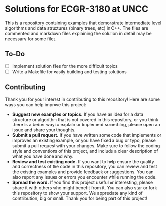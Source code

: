 # Solutions for ECGR-3180 at UNCC

This is a repository containing examples that demonstrate intermediate level algorithms and data structures (binary trees, etc) in C++. The files are commented and markdown files explaining the solution in detail may be necessary for some files. 

## To-Do
- [ ] Implement solution files for the more difficult topics
- [ ] Write a Makefile for easily building and testing solutions

## Contributing
Thank you for your interest in contributing to this repository! Here are some ways you can help improve this project:

- **Suggest new examples or topics.** If you have an idea for a data structure or algorithm that is not covered in this repository, or you think there is a better way to explain or implement something, please open an issue and share your thoughts.
- **Submit a pull request.** If you have written some code that implements or improves an existing example, or you have fixed a bug or typo, please submit a pull request with your changes. Make sure to follow the coding style and conventions of this project, and include a clear description of what you have done and why.
- **Review and test existing code.** If you want to help ensure the quality and correctness of the code in this repository, you can review and test the existing examples and provide feedback or suggestions. You can also report any issues or errors you encounter while running the code.
- **Spread the word.** If you find this project useful or interesting, please share it with others who might benefit from it. You can also star or fork this repository to show your support.
We appreciate any kind of contribution, big or small. Thank you for being part of this project!
